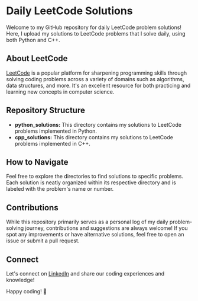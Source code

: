 # Daily LeetCode Solutions

Welcome to my GitHub repository for daily LeetCode problem solutions! Here, I upload my solutions to LeetCode problems that I solve daily, using both Python and C++.

## About LeetCode

[LeetCode](https://leetcode.com/) is a popular platform for sharpening programming skills through solving coding problems across a variety of domains such as algorithms, data structures, and more. It's an excellent resource for both practicing and learning new concepts in computer science.

## Repository Structure

- **python_solutions:** This directory contains my solutions to LeetCode problems implemented in Python.
- **cpp_solutions:** This directory contains my solutions to LeetCode problems implemented in C++.

## How to Navigate

Feel free to explore the directories to find solutions to specific problems. Each solution is neatly organized within its respective directory and is labeled with the problem's name or number.

## Contributions

While this repository primarily serves as a personal log of my daily problem-solving journey, contributions and suggestions are always welcome! If you spot any improvements or have alternative solutions, feel free to open an issue or submit a pull request.

## Connect

Let's connect on [LinkedIn](https://www.linkedin.com/in/yourprofile) and share our coding experiences and knowledge!

Happy coding! 🚀
